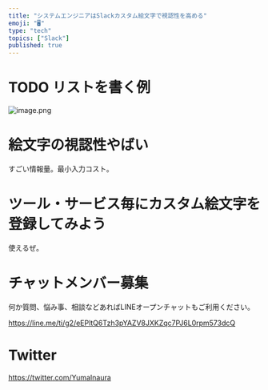 ```yaml
---
title: "システムエンジニアはSlackカスタム絵文字で視認性を高める"
emoji: "🖥"
type: "tech"
topics: ["Slack"]
published: true
---
```


# TODO リストを書く例

![image.png](https://qiita-image-store.s3.amazonaws.com/0/89618/b4583423-6d6e-e0cf-12b9-7eb307871058.png)


# 絵文字の視認性やばい

すごい情報量。最小入力コスト。

# ツール・サービス毎にカスタム絵文字を登録してみよう

使えるぜ。








<!-- Update From Qiita API -->

# チャットメンバー募集


何か質問、悩み事、相談などあればLINEオープンチャットもご利用ください。

https://line.me/ti/g2/eEPltQ6Tzh3pYAZV8JXKZqc7PJ6L0rpm573dcQ





# Twitter


https://twitter.com/YumaInaura


<!-- Update From Qiita API -->


